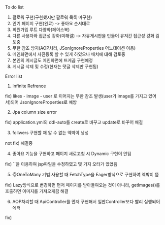 To do list 

1) 팔로워 구현(구현했지만 팔로워 목록 미구현)
2) 인기 페이지 구현(완료) -> 좋아요 순서대로
3) 회원가입 루트 다양화(페이스북)
4) 다른 사용자와 접근성 강화(미해결) -> 자유게시판을 만들어 유저간 접근성 강화 검토중
5) 무한 참조 방지(AOP처리, JSonIgnoreProperties 어노테이션 이용)
6) 메인화면에서 사진등록 할 수 있게 하였으나 배치에 대해 검토중
7) 본인의 게시글도 메인화면에 뜨게끔 구현예정
8) 게시글 삭제 및 수정(현재는 댓글 삭제만 구현됨)



Error list
1) Infinite Refrence

fix) likes - image - user 로 이어지는 무한 참조 발생(user가 image를 가지고 있어서)되어 JsonIgnoreProperties로 예방

2) Jpa column size error

fix) application.yml의 ddl-auto를 create로 바꾸고 update로 바꾸어 해결

3) follwers 구현할 때 알 수 없는 엑박이 생성

not fix) 해결중

4) 좋아요 기능을 구현하고 페이지 새로고침 시 Dynamic 구현이 안됨

fix) ``을 이용하여 jsp파일을 수정하였고 몇 가지 오타가 있었음

5) @OneToMany 기법 사용할 때 FetchType을 Eager방식으로 구현하여 엑박이 뜸

fix) Lazy방식으로 변경하면 먼저 페이지를 받아들여오는 것이 아니라, getImages()를 호출하면 이미지를 가져오게끔 해결

6) AOP처리할 때 ApiController를 먼저 구현해서 일반Controller보다 빨리 실행되어 에러

fix) 
